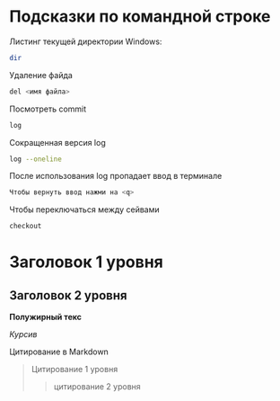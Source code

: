 # Подсказки по командной строке

Листинг текущей директории
Windows:
```sh
dir
```
Удаление файда
```sh
del <имя файла>
```
Посмотреть commit
```sh
log
```

Сокращенная версия log
```sh
log --oneline
```

После использования log пропадает ввод в терминале
```sh
Чтобы вернуть ввод нажми на <q>
```

Чтобы переключаться между сейвами
```sh
checkout
```








# Заголовок 1 уровня 
## Заголовок 2 уровня 

**Полужирный текс**

*Курсив*

Цитирование в Markdown
> Цитирование 1 уровня
>>цитирование 2 уровня
